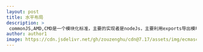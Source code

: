 ```yaml
---
layout: post
title: 水平布局
description: >
 commonJS,AMD,CMD是一个模块化标准，主要的实现者是nodeJs，主要利用exports导出模块，require()引入模块，形成模块化方法
author: author1
image: https://cdn.jsdelivr.net/gh/zouzenghu/cdn@7.17/assets/img/ecmascript/u=646855610,951597263&fm=26&gp=0.jpg
---
```

